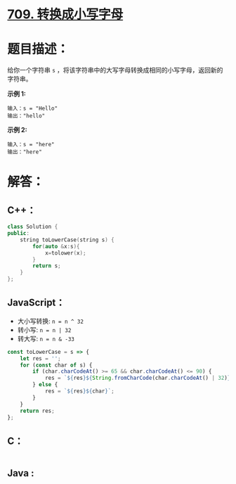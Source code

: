 # [709. 转换成小写字母](https://leetcode-cn.com/problems/to-lower-case/)

# 题目描述：

给你一个字符串 `s` ，将该字符串中的大写字母转换成相同的小写字母，返回新的字符串。



**示例 1:**

```
输入：s = "Hello"
输出："hello"
```

 **示例 2:**

```
输入：s = "here"
输出："here"
```



# 解答：

## C++：

```cpp
class Solution {
public:
    string toLowerCase(string s) {
        for(auto &x:s){
            x=tolower(x);
        }
        return s;
    }
};
```

## JavaScript：

- 大小写转换: `n = n ^ 32`
- 转小写: `n = n | 32`
- 转大写: `n = n & -33`

```javascript
const toLowerCase = s => {
    let res = '';
    for (const char of s) {
        if (char.charCodeAt() >= 65 && char.charCodeAt() <= 90) {
            res = `${res}${String.fromCharCode(char.charCodeAt() | 32)}`;
        } else {
            res = `${res}${char}`;
        }
    }
    return res;
};
```

## C：

```c

```

## Java :

```java

```
